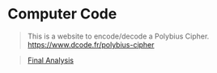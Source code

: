 # Computer Code
> This is a website to encode/decode a Polybius Cipher. https://www.dcode.fr/polybius-cipher 

>[Final Analysis](https://github.com/EPHS-CyberSecurity-2020-Hour1/CipherProject/blob/Polybius_Cipher/Polybius_final_analysis.md)
